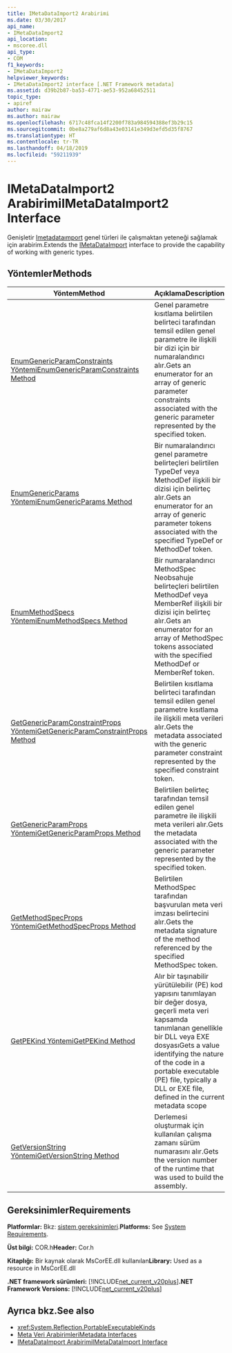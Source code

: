 ```yaml
---
title: IMetaDataImport2 Arabirimi
ms.date: 03/30/2017
api_name:
- IMetaDataImport2
api_location:
- mscoree.dll
api_type:
- COM
f1_keywords:
- IMetaDataImport2
helpviewer_keywords:
- IMetaDataImport2 interface [.NET Framework metadata]
ms.assetid: d39b2b87-ba53-4771-ae53-952a68452511
topic_type:
- apiref
author: mairaw
ms.author: mairaw
ms.openlocfilehash: 6717c48fca14f2200f783a984594388ef3b29c15
ms.sourcegitcommit: 0be8a279af6d8a43e03141e349d3efd5d35f8767
ms.translationtype: HT
ms.contentlocale: tr-TR
ms.lasthandoff: 04/18/2019
ms.locfileid: "59211939"
---
```

# <a name="imetadataimport2-interface"></a><span data-ttu-id="3e47b-102">IMetaDataImport2 Arabirimi</span><span class="sxs-lookup"><span data-stu-id="3e47b-102">IMetaDataImport2 Interface</span></span>
<span data-ttu-id="3e47b-103">Genişletir [Imetadataımport](../../../../docs/framework/unmanaged-api/metadata/imetadataimport-interface.md) genel türleri ile çalışmaktan yeteneği sağlamak için arabirim.</span><span class="sxs-lookup"><span data-stu-id="3e47b-103">Extends the [IMetaDataImport](../../../../docs/framework/unmanaged-api/metadata/imetadataimport-interface.md) interface to provide the capability of working with generic types.</span></span>  
  
## <a name="methods"></a><span data-ttu-id="3e47b-104">Yöntemler</span><span class="sxs-lookup"><span data-stu-id="3e47b-104">Methods</span></span>  
  
|<span data-ttu-id="3e47b-105">Yöntem</span><span class="sxs-lookup"><span data-stu-id="3e47b-105">Method</span></span>|<span data-ttu-id="3e47b-106">Açıklama</span><span class="sxs-lookup"><span data-stu-id="3e47b-106">Description</span></span>|  
|------------|-----------------|  
|[<span data-ttu-id="3e47b-107">EnumGenericParamConstraints Yöntemi</span><span class="sxs-lookup"><span data-stu-id="3e47b-107">EnumGenericParamConstraints Method</span></span>](../../../../docs/framework/unmanaged-api/metadata/imetadataimport2-enumgenericparamconstraints-method.md)|<span data-ttu-id="3e47b-108">Genel parametre kısıtlama belirtilen belirteci tarafından temsil edilen genel parametre ile ilişkili bir dizi için bir numaralandırıcı alır.</span><span class="sxs-lookup"><span data-stu-id="3e47b-108">Gets an enumerator for an array of generic parameter constraints associated with the generic parameter represented by the specified token.</span></span>|  
|[<span data-ttu-id="3e47b-109">EnumGenericParams Yöntemi</span><span class="sxs-lookup"><span data-stu-id="3e47b-109">EnumGenericParams Method</span></span>](../../../../docs/framework/unmanaged-api/metadata/imetadataimport2-enumgenericparams-method.md)|<span data-ttu-id="3e47b-110">Bir numaralandırıcı genel parametre belirteçleri belirtilen TypeDef veya MethodDef ilişkili bir dizisi için belirteç alır.</span><span class="sxs-lookup"><span data-stu-id="3e47b-110">Gets an enumerator for an array of generic parameter tokens associated with the specified TypeDef or MethodDef token.</span></span>|  
|[<span data-ttu-id="3e47b-111">EnumMethodSpecs Yöntemi</span><span class="sxs-lookup"><span data-stu-id="3e47b-111">EnumMethodSpecs Method</span></span>](../../../../docs/framework/unmanaged-api/metadata/imetadataimport2-enummethodspecs-method.md)|<span data-ttu-id="3e47b-112">Bir numaralandırıcı MethodSpec Neobsahuje belirteçleri belirtilen MethodDef veya MemberRef ilişkili bir dizisi için belirteç alır.</span><span class="sxs-lookup"><span data-stu-id="3e47b-112">Gets an enumerator for an array of MethodSpec tokens associated with the specified MethodDef or MemberRef token.</span></span>|  
|[<span data-ttu-id="3e47b-113">GetGenericParamConstraintProps Yöntemi</span><span class="sxs-lookup"><span data-stu-id="3e47b-113">GetGenericParamConstraintProps Method</span></span>](../../../../docs/framework/unmanaged-api/metadata/imetadataimport2-getgenericparamconstraintprops-method.md)|<span data-ttu-id="3e47b-114">Belirtilen kısıtlama belirteci tarafından temsil edilen genel parametre kısıtlama ile ilişkili meta verileri alır.</span><span class="sxs-lookup"><span data-stu-id="3e47b-114">Gets the metadata associated with the generic parameter constraint represented by the specified constraint token.</span></span>|  
|[<span data-ttu-id="3e47b-115">GetGenericParamProps Yöntemi</span><span class="sxs-lookup"><span data-stu-id="3e47b-115">GetGenericParamProps Method</span></span>](../../../../docs/framework/unmanaged-api/metadata/imetadataimport2-getgenericparamprops-method.md)|<span data-ttu-id="3e47b-116">Belirtilen belirteç tarafından temsil edilen genel parametre ile ilişkili meta verileri alır.</span><span class="sxs-lookup"><span data-stu-id="3e47b-116">Gets the metadata associated with the generic parameter represented by the specified token.</span></span>|  
|[<span data-ttu-id="3e47b-117">GetMethodSpecProps Yöntemi</span><span class="sxs-lookup"><span data-stu-id="3e47b-117">GetMethodSpecProps Method</span></span>](../../../../docs/framework/unmanaged-api/metadata/imetadataimport2-getmethodspecprops-method.md)|<span data-ttu-id="3e47b-118">Belirtilen MethodSpec tarafından başvurulan meta veri imzası belirtecini alır.</span><span class="sxs-lookup"><span data-stu-id="3e47b-118">Gets the metadata signature of the method referenced by the specified MethodSpec token.</span></span>|  
|[<span data-ttu-id="3e47b-119">GetPEKind Yöntemi</span><span class="sxs-lookup"><span data-stu-id="3e47b-119">GetPEKind Method</span></span>](../../../../docs/framework/unmanaged-api/metadata/imetadataimport2-getpekind-method.md)|<span data-ttu-id="3e47b-120">Alır bir taşınabilir yürütülebilir (PE) kod yapısını tanımlayan bir değer dosya, geçerli meta veri kapsamda tanımlanan genellikle bir DLL veya EXE dosyası</span><span class="sxs-lookup"><span data-stu-id="3e47b-120">Gets a value identifying the nature of the code in a portable executable (PE) file, typically a DLL or EXE file, defined in the current metadata scope</span></span>|  
|[<span data-ttu-id="3e47b-121">GetVersionString Yöntemi</span><span class="sxs-lookup"><span data-stu-id="3e47b-121">GetVersionString Method</span></span>](../../../../docs/framework/unmanaged-api/metadata/imetadataimport2-getversionstring-method.md)|<span data-ttu-id="3e47b-122">Derlemesi oluşturmak için kullanılan çalışma zamanı sürüm numarasını alır.</span><span class="sxs-lookup"><span data-stu-id="3e47b-122">Gets the version number of the runtime that was used to build the assembly.</span></span>|  
  
## <a name="requirements"></a><span data-ttu-id="3e47b-123">Gereksinimler</span><span class="sxs-lookup"><span data-stu-id="3e47b-123">Requirements</span></span>  
 <span data-ttu-id="3e47b-124">**Platformlar:** Bkz: [sistem gereksinimleri](../../../../docs/framework/get-started/system-requirements.md).</span><span class="sxs-lookup"><span data-stu-id="3e47b-124">**Platforms:** See [System Requirements](../../../../docs/framework/get-started/system-requirements.md).</span></span>  
  
 <span data-ttu-id="3e47b-125">**Üst bilgi:** COR.h</span><span class="sxs-lookup"><span data-stu-id="3e47b-125">**Header:** Cor.h</span></span>  
  
 <span data-ttu-id="3e47b-126">**Kitaplığı:** Bir kaynak olarak MsCorEE.dll kullanılan</span><span class="sxs-lookup"><span data-stu-id="3e47b-126">**Library:** Used as a resource in MsCorEE.dll</span></span>  
  
 <span data-ttu-id="3e47b-127">**.NET framework sürümleri:** [!INCLUDE[net_current_v20plus](../../../../includes/net-current-v20plus-md.md)]</span><span class="sxs-lookup"><span data-stu-id="3e47b-127">**.NET Framework Versions:** [!INCLUDE[net_current_v20plus](../../../../includes/net-current-v20plus-md.md)]</span></span>  
  
## <a name="see-also"></a><span data-ttu-id="3e47b-128">Ayrıca bkz.</span><span class="sxs-lookup"><span data-stu-id="3e47b-128">See also</span></span>

- <xref:System.Reflection.PortableExecutableKinds>
- [<span data-ttu-id="3e47b-129">Meta Veri Arabirimleri</span><span class="sxs-lookup"><span data-stu-id="3e47b-129">Metadata Interfaces</span></span>](../../../../docs/framework/unmanaged-api/metadata/metadata-interfaces.md)
- [<span data-ttu-id="3e47b-130">IMetaDataImport Arabirimi</span><span class="sxs-lookup"><span data-stu-id="3e47b-130">IMetaDataImport Interface</span></span>](../../../../docs/framework/unmanaged-api/metadata/imetadataimport-interface.md)
